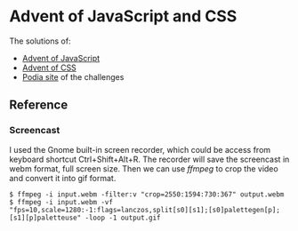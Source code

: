 # Advent of JavaScript and CSS

The solutions of:

* [Advent of JavaScript](https://www.adventofjs.com/)
* [Advent of CSS](https://www.adventofcss.com/)
* [Podia site](https://store.selfteach.me/login) of the challenges

## Reference 

### Screencast 

I used the Gnome built-in screen recorder, which could be access from keyboard shortcut Ctrl+Shift+Alt+R.
The recorder will save the screencast in webm format, full screen size.
Then we can use *ffmpeg* to crop the video and convert it into gif format.

```
$ ffmpeg -i input.webm -filter:v "crop=2550:1594:730:367" output.webm
$ ffmpeg -i input.webm -vf "fps=10,scale=1280:-1:flags=lanczos,split[s0][s1];[s0]palettegen[p];[s1][p]paletteuse" -loop -1 output.gif
```


